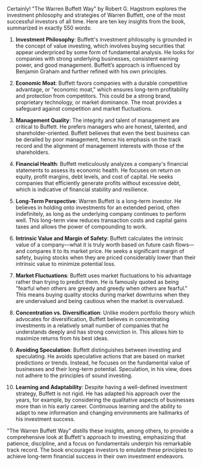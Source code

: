 Certainly! "The Warren Buffett Way" by Robert G. Hagstrom explores the investment philosophy and strategies of Warren Buffett, one of the most successful investors of all time. Here are ten key insights from the book, summarized in exactly 550 words:

1. **Investment Philosophy**: Buffett's investment philosophy is grounded in the concept of value investing, which involves buying securities that appear underpriced by some form of fundamental analysis. He looks for companies with strong underlying businesses, consistent earning power, and good management. Buffett’s approach is influenced by Benjamin Graham and further refined with his own principles.

2. **Economic Moat**: Buffett favors companies with a durable competitive advantage, or "economic moat," which ensures long-term profitability and protection from competitors. This could be a strong brand, proprietary technology, or market dominance. The moat provides a safeguard against competition and market fluctuations.

3. **Management Quality**: The integrity and talent of management are critical to Buffett. He prefers managers who are honest, talented, and shareholder-oriented. Buffett believes that even the best business can be derailed by poor management, hence his emphasis on the track record and the alignment of management interests with those of the shareholders.

4. **Financial Health**: Buffett meticulously analyzes a company's financial statements to assess its economic health. He focuses on return on equity, profit margins, debt levels, and cost of capital. He seeks companies that efficiently generate profits without excessive debt, which is indicative of financial stability and resilience.

5. **Long-Term Perspective**: Warren Buffett is a long-term investor. He believes in holding onto investments for an extended period, often indefinitely, as long as the underlying company continues to perform well. This long-term view reduces transaction costs and capital gains taxes and allows the power of compounding to work.

6. **Intrinsic Value and Margin of Safety**: Buffett calculates the intrinsic value of a company—what it is truly worth based on future cash flows—and compares it to its market price. He seeks a significant margin of safety, buying stocks when they are priced considerably lower than their intrinsic value to minimize potential loss.

7. **Market Fluctuations**: Buffett uses market fluctuations to his advantage rather than trying to predict them. He is famously quoted as being "fearful when others are greedy and greedy when others are fearful." This means buying quality stocks during market downturns when they are undervalued and being cautious when the market is overvalued.

8. **Concentration vs. Diversification**: Unlike modern portfolio theory which advocates for diversification, Buffett believes in concentrating investments in a relatively small number of companies that he understands deeply and has strong conviction in. This allows him to maximize returns from his best ideas.

9. **Avoiding Speculation**: Buffett distinguishes between investing and speculating. He avoids speculative actions that are based on market predictions or trends. Instead, he focuses on the fundamental value of businesses and their long-term potential. Speculation, in his view, does not adhere to the principles of sound investing.

10. **Learning and Adaptability**: Despite having a well-defined investment strategy, Buffett is not rigid. He has adapted his approach over the years, for example, by considering the qualitative aspects of businesses more than in his early career. Continuous learning and the ability to adapt to new information and changing environments are hallmarks of his investment success.

"The Warren Buffett Way" distills these insights, among others, to provide a comprehensive look at Buffett's approach to investing, emphasizing that patience, discipline, and a focus on fundamentals underpin his remarkable track record. The book encourages investors to emulate these principles to achieve long-term financial success in their own investment endeavors.